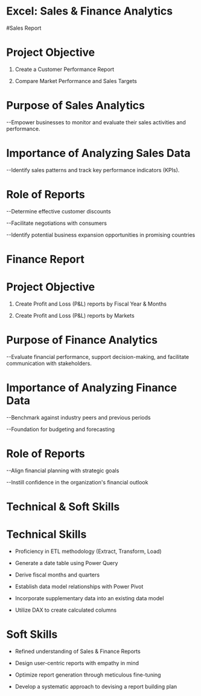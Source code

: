 # Excel: Sales & Finance Analytics

#Sales Report
# Project Objective

1) Create a Customer Performance Report

2) Compare Market Performance and Sales Targets

# Purpose of Sales Analytics

--Empower businesses to monitor and evaluate their sales activities and performance.

# Importance of Analyzing Sales Data

--Identify sales patterns and track key performance indicators (KPIs).

# Role of Reports

--Determine effective customer discounts

--Facilitate negotiations with consumers

--Identify potential business expansion opportunities in promising countries


# Finance Report

# Project Objective

1) Create Profit and Loss (P&L) reports by Fiscal Year & Months
   
3) Create Profit and Loss (P&L) reports by Markets

# Purpose of Finance Analytics

--Evaluate financial performance, support decision-making, and facilitate communication with stakeholders.

# Importance of Analyzing Finance Data

--Benchmark against industry peers and previous periods

--Foundation for budgeting and forecasting

# Role of Reports

--Align financial planning with strategic goals

--Instill confidence in the organization's financial outlook

# Technical & Soft Skills

# Technical Skills

* Proficiency in ETL methodology (Extract, Transform, Load)

* Generate a date table using Power Query

* Derive fiscal months and quarters

* Establish data model relationships with Power Pivot

* Incorporate supplementary data into an existing data model

* Utilize DAX to create calculated columns

# Soft Skills
* Refined understanding of Sales & Finance Reports

* Design user-centric reports with empathy in mind

* Optimize report generation through meticulous fine-tuning

* Develop a systematic approach to devising a report building plan
